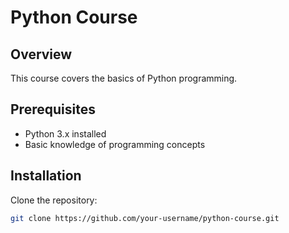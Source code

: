 
# Python Course

## Overview
This course covers the basics of Python programming.

## Prerequisites
- Python 3.x installed
- Basic knowledge of programming concepts

## Installation
Clone the repository:
```bash
git clone https://github.com/your-username/python-course.git
